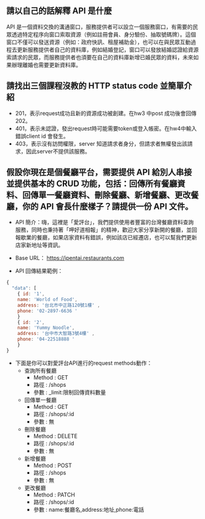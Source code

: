 ## 請以自己的話解釋 API 是什麼
API 是一個資料交換的溝通窗口，服務提供者可以設立一個服務窗口，有需要的民眾透過特定程序向窗口索取資源（例如註冊會員、身分驗份、抽取號碼牌）。這個窗口不僅可以發送資源（例如：政府快訊、租屋補助金），也可以在與民眾互動過程去更新服務提供者自己的資料庫，例如結婚登記，窗口可以發放結婚認證給資源索請求的民眾，而服務提供者也須要在自己的資料庫新增已婚民眾的資料，未來如果辦理離婚也需要更新資料庫。


## 請找出三個課程沒教的 HTTP status code 並簡單介紹
* 201，表示request成功且新的資源成功被創建。在hw3 中post 成功後會回傳202。
* 401，表示未認證，發出request時可能需要token或登入帳密。在hw4中輸入錯誤client id 會發生。
* 403，表示沒有訪問權限，server 知道請求者身分，但請求者無權發出該請求，因此server不提供該服務。


## 假設你現在是個餐廳平台，需要提供 API 給別人串接並提供基本的 CRUD 功能，包括：回傳所有餐廳資料、回傳單一餐廳資料、刪除餐廳、新增餐廳、更改餐廳，你的 API 會長什麼樣子？請提供一份 API 文件。

* API 簡介：嗨，這裡是「愛評台」，我們提供使用者豐富的台灣餐廳資料查詢服務，同時也秉持著「呷好道相報」的精神，歡迎大家分享新開的餐廳，並回報歇業的餐廳，如果店家資料有錯誤，例如該店已經遷店，也可以幫我們更新店家新地址等資訊。

* Base URL： https://ipentai.restaurants.com

* API 回傳結果範例：
```javascript
{
  "data": [
    { id: '1',
    name: 'World of Food',
    address: '台北市中正路120號1樓' ,
    phone: '02-2897-6636 '
    }
    { id: '2',
    name: 'Yummy Noodle',
    address: '台中市大智路3號4樓' ,
    phone: '04-22518888 '
    }
}
```


* 下面是你可以對愛評台API進行的request methods動作：
  * 查詢所有餐廳
      + Method : GET
    + 路徑 : /shops
    + 參數 : _limit:限制回傳資料數量
  * 回傳單一餐廳
    + Method : GET
    + 路徑 : /shops/:id
    + 參數 : 無
  * 刪除餐廳
    + Method : DELETE
    + 路徑 : /shops/:id
    + 參數 : 無
  * 新增餐廳
    + Method : POST 
    + 路徑 : /shops
    + 參數 : 無
  * 更改餐廳
    + Method : PATCH
    + 路徑 : /shops/:id
    + 參數 : name:餐廳名,address:地址,phone:電話
